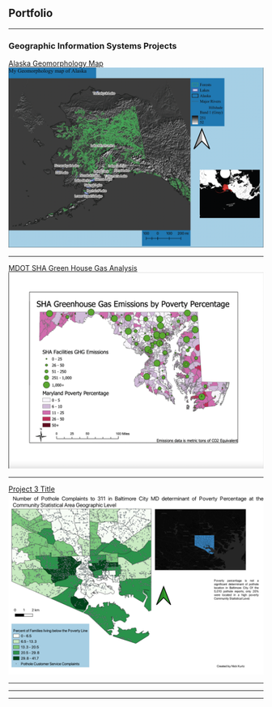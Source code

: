 ## Portfolio

---

### Geographic Information Systems Projects

[Alaska Geomorphology Map](/project1_page)
<img src="images/4B34B517-8867-4911-981A-903970FDEBE1.png"/>

---
[MDOT SHA Green House Gas Analysis](/project2_page)
<img src="images/Screen%20Shot%202022-02-21%20at%2010.21.26%20PM.png"/>

---
[Project 3 Title](/project3_page)
<img src="images/Lab4_Nick_Map.png"/>

---

---




---
<!-- Remove above link if you don't want to attibute -->
